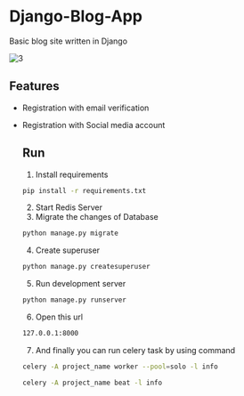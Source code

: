 # Django-Blog-App
Basic blog site written in Django

![3](https://user-images.githubusercontent.com/20891667/80091830-97127280-8583-11ea-8668-415f4205db64.gif)

## Features ##
- Registration with email verification
- Registration with Social media account

  ## Run ##
  
  1. Install requirements
  ```bash
  pip install -r requirements.txt
  ```
  2. Start Redis Server
  3. Migrate the changes of Database
  ```bash
  python manage.py migrate
  ```
  4. Create superuser
  ```bash
  python manage.py createsuperuser
  ```
  5. Run development server
  ```bash
  python manage.py runserver
  ```
  6. Open this url
  ```bash
  127.0.0.1:8000
  ```
  7. And finally you can run celery task by using command
  ```bash
  celery -A project_name worker --pool=solo -l info
  ```
  ```bash
  celery -A project_name beat -l info
  ```
  
  
